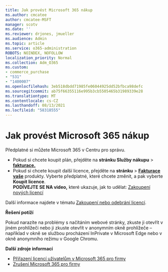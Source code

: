 ```yaml
---
title: Jak provést Microsoft 365 nákup
ms.author: cmcatee
author: cmcatee-MSFT
manager: scotv
ms.date: ''
ms.reviewer: drjones, jmueller
ms.audience: Admin
ms.topic: article
ms.service: o365-administration
ROBOTS: NOINDEX, NOFOLLOW
localization_priority: Normal
ms.collection: Adm_O365
ms.custom:
- commerce_purchase
- "531"
- "1400007"
ms.openlocfilehash: 3eb518dbdd71985fe06044925dd52bfbca98defc
ms.sourcegitcommit: ab75f66355116e995b3cb5505465b31989339e28
ms.translationtype: MT
ms.contentlocale: cs-CZ
ms.lasthandoff: 08/13/2021
ms.locfileid: "58318555"
---
```

# <a name="how-to-make-a-microsoft-365-purchase"></a>Jak provést Microsoft 365 nákup

Předplatné si můžete Microsoft 365 v Centru pro správu.
  
- Pokud si chcete koupit plán, přejděte na **stránku Služby nákupu** \> **[fakturace.](https://go.microsoft.com/fwlink/p/?linkid=868433)**
- Pokud si chcete koupit další licence, přejděte na **stránku** \> **[Fakturace vaše](https://go.microsoft.com/fwlink/p/?linkid=842054)** produkty. Vyberte předplatné, které chcete změnit, a pak vyberte **Koupit licence**.\
**PODÍVEJTE SE NA video,** které ukazuje, jak to udělat: [Zakoupení nových licencí](https://go.microsoft.com/fwlink/p/?linkid=2154857)
  
Další informace najdete v tématu [Zakoupení nebo odebrání licencí](https://docs.microsoft.com/microsoft-365/commerce/licenses/buy-licenses).

**Řešení potíží**

Pokud narazíte na problémy s načítáním webové stránky, zkuste ji otevřít v jiném prohlížeči nebo ji zkuste otevřít v anonymním okně prohlížeče – například v okně se službou procházení InPrivate v Microsoft Edge nebo v okně anonymního režimu v Google Chromu.

**Další zdroje informací**
  
- [Přiřazení licencí uživatelům v Microsoft 365 pro firmy](https://docs.microsoft.com/microsoft-365/admin/add-users/add-users)
- [Zrušení Microsoft 365 pro firmy](https://docs.microsoft.com/microsoft-365/commerce/subscriptions/cancel-your-subscription)